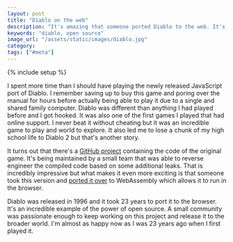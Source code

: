 ```yaml
---
layout: post
title: "Diablo on the web"
description: "It's amazing that someone ported Diablo to the web. It's such an incredible feeling playing it again."
keywords: "diablo, open source"
image_url: "/assets/static/images/diablo.jpg"
category: 
tags: ["#meta"]
---
```

{% include setup %}

<amp-img src="{{IMG_PATH}}diablo.jpg" alt="Diablo game cover" width="400" height="300" layout="responsive"></amp-img>

I spent more time than I should have playing the newly released JavaScript port of Diablo. I remember saving up to buy this game and poring over the manual for hours before actually being able to play it due to a single and shared family computer. Diablo was different than anything I had played before and I got hooked. It was also one of the first games I played that had online support. I never beat it without cheating but it was an incredible game to play and world to explore. It also led me to lose a chunk of my high school life to Diablo 2 but that's another story.

It turns out that there's a [GitHub project](https://github.com/diasurgical/devilution) containing the code of the original game. It's being maintained by a small team that was able to reverse engineer the compiled code based on some additional leaks. That is incredibly impressive but what makes it even more exciting is that someone took this version and [ported it over](https://github.com/d07RiV/diabloweb) to WebAssembly which allows it to run in the browser.

Diablo was released in 1996 and it took 23 years to port it to the browser. It's an incredible example of the power of open source. A small community was passionate enough to keep working on this project and release it to the broader world. I'm almost as happy now as I was 23 years ago when I first played it.
